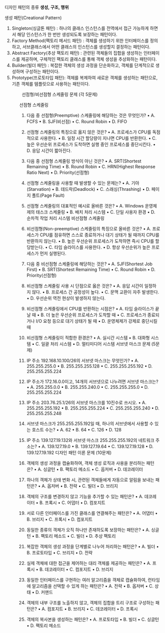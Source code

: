 디자인 패턴의 종류
**생성, 구조, 행위**


생성 패턴(Creational Pattern)
<ol>
    <li>Singleton(싱글톤 패턴) : 하나의 클래스 인스턴스를 전역에서 접근 가능하게 하면서 해당 인스턴스가 한 번만 생성되도록 보장하는 패턴이다.
    </li>
    <li>Factory Method(팩토리 메서드 패턴) : 객체를 생성하기 위한 인터페이스를 정의하고, 서브클래스에서 어떤 클래스의 인스턴스를 생성할지 결정하는 패턴이다.</li>
    <li>Abstract Factory(추상 팩토리 패턴) : 관련된 객체들의 집합을 생성하는 인터페이스를 제공하며, 구체적인 팩토리 클래스를 통해 객체 생성을 추상화하는 패턴이다.</li>
    <li>Builder(빌더 패턴) : 복잡한 객체의 생성 과정을 단순화하고, 객체를 단계적으로 생성하며 구성하는 패턴이다.</li>
    <li>Prototype(프로토타입 패턴): 객체를 복제하여 새로운 객체를 생성하는 패턴으로, 기존 객체를 템플릿으로 사용하는 패턴이다.</li>
<ol>
 
선점형/비선점형 스케줄링 문제 (각 5문제)

선점형 스케줄링
1.	다음 중 선점형(Preemptive) 스케줄링에 해당하는 것은 무엇인가?
•	A. FCFS
•	B. SJF(비선점)
•	C. Round Robin
•	D. FIFO

2.	선점형 스케줄링의 특징으로 옳지 않은 것은?
•	A. 프로세스가 CPU를 독점적으로 사용한다.
•	B. 일정 시간 할당량이 지나면 CPU를 반환한다.
•	C. 높은 우선순위 프로세스가 도착하면 실행 중인 프로세스를 중단시킨다.
•	D. 응답 시간이 짧아진다.

3.	다음 중 선점형 스케줄링 방식이 아닌 것은?
•	A. SRT(Shortest Remaining Time)
•	B. Round Robin
•	C. HRN(Highest Response Ratio Next)
•	D. Priority(선점형)

4.	선점형 스케줄링을 사용할 때 발생할 수 있는 문제는?
•	A. 기아(Starvation)
•	B. 데드락(Deadlock)
•	C. 스래싱(Thrashing)
•	D. 페이지 폴트(Page Fault)

5.	선점형 스케줄링의 대표적인 예시로 올바른 것은?
•	A. Windows 운영체제의 태스크 스케줄링
•	B. 배치 처리 시스템
•	C. 단일 사용자 환경
•	D. 순차적 작업 처리 시스템
비선점형 스케줄링
1.	비선점형(Non-preemptive) 스케줄링의 특징으로 올바른 것은?
•	A. 프로세스가 CPU를 점유하면 스스로 종료하거나 대기 상태가 될 때까지 CPU를 반환하지 않는다.
•	B. 높은 우선순위 프로세스가 도착하면 즉시 CPU를 할당받는다.
•	C. 타임 슬라이스를 사용한다.
•	D. 항상 우선순위가 높은 프로세스가 먼저 실행된다.
2.	다음 중 비선점형 스케줄링에 해당하는 것은?
•	A. SJF(Shortest Job First)
•	B. SRT(Shortest Remaining Time)
•	C. Round Robin
•	D. Priority(선점형)
3.	비선점형 스케줄링 사용 시 단점으로 옳은 것은?
•	A. 응답 시간이 일정하지 않다.
•	B. 프로세스 간 공정성이 높다.
•	C. 문맥 교환이 자주 발생한다.
•	D. 우선순위 역전 현상이 발생하지 않는다.
4.	비선점형 스케줄링에서 CPU를 반환하는 시점은?
•	A. 타임 슬라이스가 끝날 때
•	B. 더 높은 우선순위 프로세스가 도착할 때
•	C. 프로세스가 종료되거나 I/O 요청 등으로 대기 상태가 될 때
•	D. 운영체제가 강제로 중단시킬 때
5.	비선점형 스케줄링이 적합한 환경은?
•	A. 실시간 시스템
•	B. 대화형 시스템
•	C. 일괄 처리 시스템
•	D. 멀티미디어 시스템
서브넷 마스크 문제 (5문제)
1.	IP 주소 192.168.10.100/26의 서브넷 마스크는 무엇인가?
•	A. 255.255.255.0
•	B. 255.255.255.128
•	C. 255.255.255.192
•	D. 255.255.255.224
2.	IP 주소가 172.16.0.0이고, 14개의 서브넷으로 나누려면 서브넷 마스크는?
•	A. 255.255.0.0
•	B. 255.255.240.0
•	C. 255.255.255.0
•	D. 255.255.255.224
3.	IP 주소 203.76.25.1/26의 서브넷 마스크를 10진수로 쓰시오.
•	A. 255.255.255.192
•	B. 255.255.255.224
•	C. 255.255.255.240
•	D. 255.255.255.248
4.	서브넷 마스크가 255.255.255.192일 때, 하나의 서브넷에서 사용할 수 있는 호스트 수는?
•	A. 62
•	B. 64
•	C. 126
•	D. 128
5.	IP 주소 139.127.19.132와 서브넷 마스크 255.255.255.192의 네트워크 주소는?
•	A. 139.127.19.0
•	B. 139.127.19.64
•	C. 139.127.19.128
•	D. 139.127.19.192
디자인 패턴 이론 문제 (10문제)
1.	객체의 생성 과정을 캡슐화하여, 객체 생성 로직과 사용을 분리하는 패턴은?
•	A. 싱글턴
•	B. 팩토리 메소드
•	C. 옵저버
•	D. 데코레이터
2.	하나의 객체가 상태 변화 시, 관련된 객체들에게 자동으로 알림을 보내는 패턴은?
•	A. 옵저버
•	B. 전략
•	C. 빌더
•	D. 브리지
3.	객체의 구조를 변경하지 않고 기능을 추가할 수 있는 패턴은?
•	A. 데코레이터
•	B. 프록시
•	C. 어댑터
•	D. 컴포지트
4.	서로 다른 인터페이스를 가진 클래스를 연결해주는 패턴은?
•	A. 어댑터
•	B. 브리지
•	C. 프록시
•	D. 컴포지트
5.	동일한 종류의 객체가 오직 하나만 존재하도록 보장하는 패턴은?
•	A. 싱글턴
•	B. 팩토리 메소드
•	C. 빌더
•	D. 추상 팩토리
6.	복잡한 객체의 생성 과정을 단계별로 나누어 처리하는 패턴은?
•	A. 빌더
•	B. 프로토타입
•	C. 브리지
•	D. 전략
7.	실제 객체에 대한 접근을 제어하는 대리 객체를 제공하는 패턴은?
•	A. 프록시
•	B. 데코레이터
•	C. 컴포지트
•	D. 브리지
8.	동일한 인터페이스를 구현하는 여러 알고리즘을 객체로 캡슐화하여, 런타임에 알고리즘을 선택할 수 있게 하는 패턴은?
•	A. 전략
•	B. 옵저버
•	C. 상태
•	D. 커맨드
9.	객체의 내부 구조를 노출하지 않고, 객체의 집합을 트리 구조로 구성하는 패턴은?
•	A. 컴포지트
•	B. 브리지
•	C. 데코레이터
•	D. 프록시
10.	객체의 복사본을 생성하는 패턴은?
•	A. 프로토타입
•	B. 빌더
•	C. 싱글턴
•	D. 팩토리 메소드


